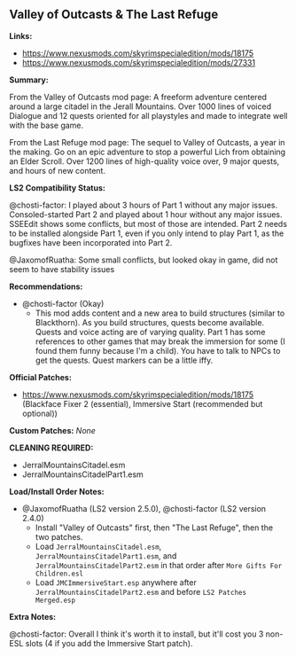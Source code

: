## Valley of Outcasts & The Last Refuge

**Links:**
* https://www.nexusmods.com/skyrimspecialedition/mods/18175
* https://www.nexusmods.com/skyrimspecialedition/mods/27331

**Summary:** 

From the Valley of Outcasts mod page: A freeform adventure centered around a large citadel in the Jerall Mountains. Over 1000 lines of voiced Dialogue and 12 quests oriented for all playstyles and made to integrate well with the base game.

From the Last Refuge mod page: The sequel to Valley of Outcasts, a year in the making. Go on an epic adventure to stop a powerful Lich from obtaining an Elder Scroll. Over 1200 lines of high-quality voice over, 9 major quests, and hours of new content.

**LS2 Compatibility Status:** 

@chosti-factor: I played about 3 hours of Part 1 without any major issues. Consoled-started Part 2 and played about 1 hour without any major issues. SSEEdit shows some conflicts, but most of those are intended. Part 2 needs to be installed alongside Part 1, even if you only intend to play Part 1, as the bugfixes have been incorporated into Part 2.

@JaxomofRuatha: Some small conflicts, but looked okay in game, did not seem to have stability issues

**Recommendations:** 

* @chosti-factor (Okay)
  * This mod adds content and a new area to build structures (similar to Blackthorn). As you build structures, quests become available. Quests and voice acting are of varying quality. Part 1 has some references to other games that may break the immersion for some (I found them funny because I'm a child). You have to talk to NPCs to get the quests. Quest markers can be a little iffy.

**Official Patches:**
* https://www.nexusmods.com/skyrimspecialedition/mods/18175 (Blackface Fixer 2 (essential), Immersive Start (recommended but optional))

**Custom Patches:**
_None_

**CLEANING REQUIRED:**
* JerralMountainsCitadel.esm
* JerralMountainsCitadelPart1.esm 

**Load/Install Order Notes:**
* @JaxomofRuatha (LS2 version 2.5.0), @chosti-factor (LS2 version 2.4.0)
  * Install "Valley of Outcasts" first, then "The Last Refuge", then the two patches.
  * Load `JerralMountainsCitadel.esm`, `JerralMountainsCitadelPart1.esm`, and `JerralMountainsCitadelPart2.esm` in that order after `More Gifts For Children.esl`
  * Load `JMCImmersiveStart.esp` anywhere after `JerralMountainsCitadelPart2.esm` and before `LS2 Patches Merged.esp`

**Extra Notes:**

@chosti-factor: Overall I think it's worth it to install, but it'll cost you 3 non-ESL slots (4 if you add the Immersive Start patch).
